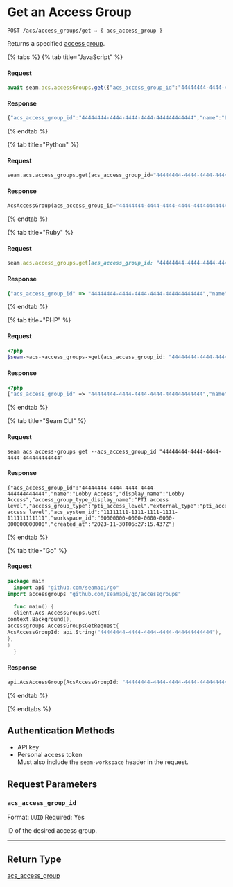 # Get an Access Group

```
POST /acs/access_groups/get ⇒ { acs_access_group }
```

Returns a specified [access group](https://docs.seam.co/latest/capability-guides/access-systems/assigning-users-to-access-groups).

{% tabs %}
{% tab title="JavaScript" %}
#### Request

```javascript
await seam.acs.accessGroups.get({"acs_access_group_id":"44444444-4444-4444-4444-444444444444"})
```

#### Response

```javascript
{"acs_access_group_id":"44444444-4444-4444-4444-444444444444","name":"Lobby Access","display_name":"Lobby Access","access_group_type_display_name":"PTI access level","access_group_type":"pti_access_level","external_type":"pti_access_level","external_type_display_name":"PTI access level","acs_system_id":"11111111-1111-1111-1111-111111111111","workspace_id":"00000000-0000-0000-0000-000000000000","created_at":"2023-11-30T06:27:15.437Z"}
```
{% endtab %}

{% tab title="Python" %}
#### Request

```python
seam.acs.access_groups.get(acs_access_group_id="44444444-4444-4444-4444-444444444444")
```

#### Response

```python
AcsAccessGroup(acs_access_group_id="44444444-4444-4444-4444-444444444444", name="Lobby Access", display_name="Lobby Access", access_group_type_display_name="PTI access level", access_group_type="pti_access_level", external_type="pti_access_level", external_type_display_name="PTI access level", acs_system_id="11111111-1111-1111-1111-111111111111", workspace_id="00000000-0000-0000-0000-000000000000", created_at="2023-11-30T06:27:15.437Z")
```
{% endtab %}

{% tab title="Ruby" %}
#### Request

```ruby
seam.acs.access_groups.get(acs_access_group_id: "44444444-4444-4444-4444-444444444444")
```

#### Response

```ruby
{"acs_access_group_id" => "44444444-4444-4444-4444-444444444444","name" => "Lobby Access","display_name" => "Lobby Access","access_group_type_display_name" => "PTI access level","access_group_type" => "pti_access_level","external_type" => "pti_access_level","external_type_display_name" => "PTI access level","acs_system_id" => "11111111-1111-1111-1111-111111111111","workspace_id" => "00000000-0000-0000-0000-000000000000","created_at" => "2023-11-30T06:27:15.437Z"}
```
{% endtab %}

{% tab title="PHP" %}
#### Request

```php
<?php
$seam->acs->access_groups->get(acs_access_group_id: "44444444-4444-4444-4444-444444444444")
```

#### Response

```php
<?php
["acs_access_group_id" => "44444444-4444-4444-4444-444444444444","name" => "Lobby Access","display_name" => "Lobby Access","access_group_type_display_name" => "PTI access level","access_group_type" => "pti_access_level","external_type" => "pti_access_level","external_type_display_name" => "PTI access level","acs_system_id" => "11111111-1111-1111-1111-111111111111","workspace_id" => "00000000-0000-0000-0000-000000000000","created_at" => "2023-11-30T06:27:15.437Z"]
```
{% endtab %}

{% tab title="Seam CLI" %}
#### Request

```seam_cli
seam acs access-groups get --acs_access_group_id "44444444-4444-4444-4444-444444444444"
```

#### Response

```seam_cli
{"acs_access_group_id":"44444444-4444-4444-4444-444444444444","name":"Lobby Access","display_name":"Lobby Access","access_group_type_display_name":"PTI access level","access_group_type":"pti_access_level","external_type":"pti_access_level","external_type_display_name":"PTI access level","acs_system_id":"11111111-1111-1111-1111-111111111111","workspace_id":"00000000-0000-0000-0000-000000000000","created_at":"2023-11-30T06:27:15.437Z"}
```
{% endtab %}

{% tab title="Go" %}
#### Request

```go
package main
  import api "github.com/seamapi/go"
import accessgroups "github.com/seamapi/go/accessgroups"

  func main() {
  client.Acs.AccessGroups.Get(
context.Background(),
accessgroups.AccessGroupsGetRequest{
AcsAccessGroupId: api.String("44444444-4444-4444-4444-444444444444"),
},
)
  }
```

#### Response

```go
api.AcsAccessGroup{AcsAccessGroupId: "44444444-4444-4444-4444-444444444444", Name: "Lobby Access", DisplayName: "Lobby Access", AccessGroupTypeDisplayName: "PTI access level", AccessGroupType: "pti_access_level", ExternalType: "pti_access_level", ExternalTypeDisplayName: "PTI access level", AcsSystemId: "11111111-1111-1111-1111-111111111111", WorkspaceId: "00000000-0000-0000-0000-000000000000", CreatedAt: "2023-11-30T06:27:15.437Z"}
```
{% endtab %}

{% endtabs %}

## Authentication Methods

- API key
- Personal access token
  <br>Must also include the `seam-workspace` header in the request.

## Request Parameters

### `acs_access_group_id`

Format: `UUID`
Required: Yes

ID of the desired access group.

***

## Return Type

[acs\_access\_group](./)
